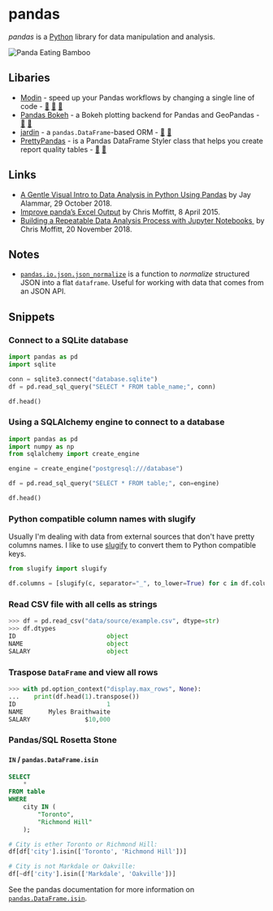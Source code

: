 # pandas

<dfn>pandas</dfn> is a [Python][1] library for data manipulation and analysis.

![Panda Eating Bamboo][image-1]

## Libaries

-   [Modin][2] - speed up your Pandas workflows by changing a single line of code - [📣][3] [🐙][4] [🐍][5]
-   [Pandas Bokeh][6] - a Bokeh plotting backend for Pandas and GeoPandas - [🐙][7] [🐍][8]
-   [jardin][9] - a `pandas.DataFrame`-based ORM - [🐙][10] [🐍][11]
-   [PrettyPandas][12] - is a Pandas DataFrame Styler class that helps you create report quality tables - [🐙][13] [🐍][14]

## Links

-   [A Gentle Visual Intro to Data Analysis in Python Using Pandas][15] by Jay Alammar, 29 October 2018.
-   [Improve panda’s Excel Output][16] by Chris Moffitt, 8 April 2015.
-   [Building a Repeatable Data Analysis Process with Jupyter Notebooks ][17] by Chris Moffitt, 20 November 2018.

## Notes

-   [`pandas.io.json.json_normalize`][18] is a function to _normalize_ structured JSON into a flat `dataframe`. Useful for working with data that comes from an JSON API.

## Snippets

### Connect to a SQLite database

```python
import pandas as pd
import sqlite

conn = sqlite3.connect("database.sqlite")
df = pd.read_sql_query("SELECT * FROM table_name;", conn)

df.head()
```

### Using a SQLAlchemy engine to connect to a database

```python
import pandas as pd
import numpy as np
from sqlalchemy import create_engine

engine = create_engine("postgresql:///database")

df = pd.read_sql_query("SELECT * FROM table;", con=engine)

df.head()
```

### Python compatible column names with slugify

Usually I'm dealing with data from external sources that don't have pretty columns names. I like to use [slugify][19] to convert them to Python compatible keys.

```python
from slugify import slugify

df.columns = [slugify(c, separator="_", to_lower=True) for c in df.columns]
```

### Read CSV file with all cells as strings

```python
>>> df = pd.read_csv("data/source/example.csv", dtype=str)
>>> df.dtypes
ID                         object
NAME                       object
SALARY                     object
```

### Traspose `DataFrame` and view all rows

```python
>>> with pd.option_context("display.max_rows", None):
...    print(df.head(1).transpose())
ID                         1
NAME       Myles Braithwaite
SALARY               $10,000
```

### Pandas/SQL Rosetta Stone

#### `IN` / `pandas.DataFrame.isin`

```sql
SELECT
	*
FROM table
WHERE
	city IN (
		"Toronto",
		"Richmond Hill"
	);
```

```python
# City is ether Toronto or Richmond Hill:
df[df['city'].isin(['Toronto', 'Richmond Hill'])]

# City is not Markdale or Oakville:
df[~df['city'].isin(['Markdale', 'Oakville'])]
```

See the pandas documentation for more information on [`pandas.DataFrame.isin`][20].

[1]:	README.md
[2]:	https://modin.readthedocs.io/en/latest/
[3]:	https://rise.cs.berkeley.edu/blog/modin-pandas-on-ray-october-2018/ "Modin (Pandas on Ray)"
[4]:	https://github.com/modin-project/modin/ "Modin on GitHub"
[5]:	https://pypi.org/project/modin/ "Modin on PyPi"
[6]:	https://github.com/PatrikHlobil/Pandas-Bokeh
[7]:	https://github.com/PatrikHlobil/Pandas-Bokeh "Pandas Bokeh on GitHub"
[8]:	https://pypi.org/project/pandas-bokeh/ "Pandas Bokeh on PyPi"
[9]:	https://jardin.readthedocs.io/en/latest/
[10]:	https://github.com/instacart/jardin "jardin on GitHub"
[11]:	https://pypi.org/project/jardin/ "jardin on PyPi"
[12]:	https://prettypandas.readthedocs.io/en/latest/
[13]:	https://github.com/HHammond/PrettyPandas "PrettyPandas on GitHub"
[14]:	https://pypi.org/project/prettypandas/ "PrettyPandas on PyPi"
[15]:	https://jalammar.github.io/gentle-visual-intro-to-data-analysis-python-pandas/
[16]:	http://pbpython.com/improve-pandas-excel-output.html
[17]:	http://pbpython.com/notebook-process.html
[18]:	https://pandas.pydata.org/pandas-docs/stable/generated/pandas.io.json.json_normalize.html
[19]:	https://pypi.python.org/pypi/awesome-slugify
[20]:	https://pandas.pydata.org/pandas-docs/stable/generated/pandas.DataFrame.isin.html

[image-1]:	../../assets/gifs/panda-eating.gif
